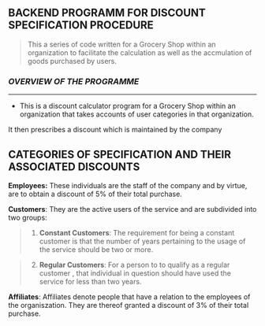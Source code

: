 ## BACKEND PROGRAMM FOR DISCOUNT SPECIFICATION PROCEDURE

>This a series of code written for a Grocery Shop within an organization to facilitate the calculation as well as the accmulation of goods purchased by users.

### _OVERVIEW OF THE PROGRAMME_
<HR>

- This is a discount calculator program for a Grocery Shop within an organization that takes accounts of user categories in that organization.

It then prescribes a discount which is maintained by the company

 ## CATEGORIES OF SPECIFICATION AND THEIR ASSOCIATED DISCOUNTS
  
  __Employees:__ 
  These individuals are the staff of the company and by virtue, are to obtain a discount of 5% of their total purchase.

  __Customers__:
 They are the active users of the service and are subdivided into two groups:

 >1. __Constant Customers__:
  The requirement for being a constant customer is that the number of years pertaining to the usage of the service should be two or more.

 >2. __Regular Customers__:
  For a person to to qualify as a regular customer , that individual in question should have used the service for less than two years.

 
 __Affiliates__:
 Affiliates denote people that have a relation to the employees of the organiszation. They are thereof granted a discount of 3% of their total purchase. 
